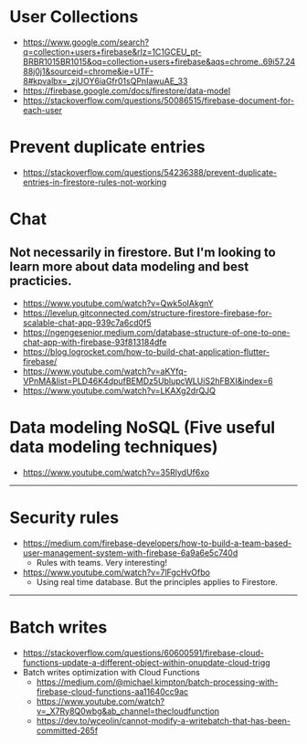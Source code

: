 
# User Collections
 - https://www.google.com/search?q=collection+users+firebase&rlz=1C1GCEU_pt-BRBR1015BR1015&oq=collection+users+firebase&aqs=chrome..69i57.2488j0j1&sourceid=chrome&ie=UTF-8#kpvalbx=_zjUOY6iaGfr01sQPnIawuAE_33
 - https://firebase.google.com/docs/firestore/data-model
 - https://stackoverflow.com/questions/50086515/firebase-document-for-each-user

# Prevent duplicate entries
 - https://stackoverflow.com/questions/54236388/prevent-duplicate-entries-in-firestore-rules-not-working

# Chat
## Not necessarily in firestore. But I'm looking to learn more about data modeling and best practicies.
 - https://www.youtube.com/watch?v=Qwk5oIAkgnY
 - https://levelup.gitconnected.com/structure-firestore-firebase-for-scalable-chat-app-939c7a6cd0f5
 - https://ngengesenior.medium.com/database-structure-of-one-to-one-chat-app-with-firebase-93f813184dfe
 - https://blog.logrocket.com/how-to-build-chat-application-flutter-firebase/
 - https://www.youtube.com/watch?v=aKYfq-VPnMA&list=PLD46K4dpufBEMDz5UblupcWLUiS2hFBXI&index=6
 - https://www.youtube.com/watch?v=LKAXg2drQJQ

# Data modeling NoSQL (Five useful data modeling techniques)
 - https://www.youtube.com/watch?v=35RlydUf6xo

----

# Security rules

  - https://medium.com/firebase-developers/how-to-build-a-team-based-user-management-system-with-firebase-6a9a6e5c740d
    - Rules with teams. Very interesting!
  - https://www.youtube.com/watch?v=7lFgcHvOfbo
    - Using real time database. But the principles applies to Firestore.


----

# Batch writes

 - https://stackoverflow.com/questions/60600591/firebase-cloud-functions-update-a-different-object-within-onupdate-cloud-trigg
 - Batch writes optimization with Cloud Functions
   - https://medium.com/@michael.kimpton/batch-processing-with-firebase-cloud-functions-aa11640cc9ac
   - https://www.youtube.com/watch?v=_X7Ry8Q0wbg&ab_channel=thecloudfunction
   - https://dev.to/wceolin/cannot-modify-a-writebatch-that-has-been-committed-265f




